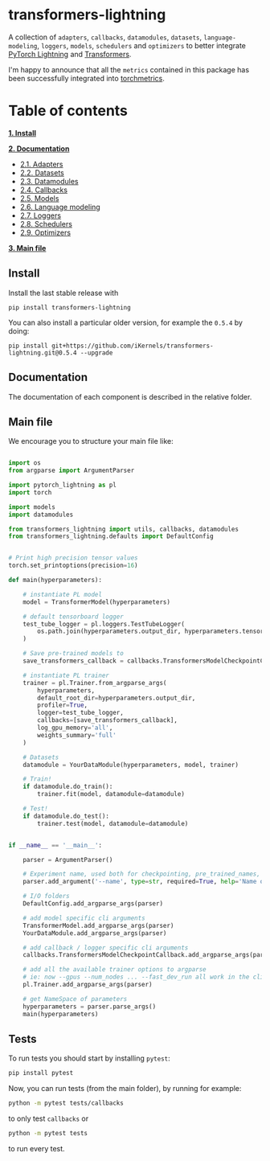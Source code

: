 # transformers-lightning

A collection of `adapters`, `callbacks`, `datamodules`, `datasets`, `language-modeling`, `loggers`, `models`, `schedulers` and `optimizers` to better integrate [PyTorch Lightning](https://pytorch-lightning.readthedocs.io/en/stable/lightning-module.html) and [Transformers](https://huggingface.co/transformers/).

I'm happy to announce that all the `metrics` contained in this package has been successfully integrated into [torchmetrics](https://github.com/PyTorchLightning/metrics/tree/master/torchmetrics/retrieval).

# Table of contents
**[1. Install](#install)**

**[2. Documentation](#doc)**

  * [2.1. Adapters](transformers_lightning/adapters)
  * [2.2. Datasets](transformers_lightning/datasets)
  * [2.3. Datamodules](transformers_lightning/datamodules)
  * [2.4. Callbacks](transformers_lightning/callbacks)
  * [2.5. Models](transformers_lightning/models)
  * [2.6. Language modeling](transformers_lightning/language_modeling)
  * [2.7. Loggers](transformers_lightning/loggers)
  * [2.8. Schedulers](transformers_lightning/schedulers)
  * [2.9. Optimizers](transformers_lightning/optimizers)

**[3. Main file](#main)**


<a name="install"></a>
## Install
Install the last stable release with
```
pip install transformers-lightning
```

You can also install a particular older version, for example the `0.5.4` by doing:
```
pip install git+https://github.com/iKernels/transformers-lightning.git@0.5.4 --upgrade
```


<a name="doc"></a>
## Documentation

The documentation of each component is described in the relative folder.


<a name="main"></a>
## Main file

We encourage you to structure your main file like:

```python

import os
from argparse import ArgumentParser

import pytorch_lightning as pl
import torch

import models
import datamodules

from transformers_lightning import utils, callbacks, datamodules
from transformers_lightning.defaults import DefaultConfig


# Print high precision tensor values
torch.set_printoptions(precision=16)

def main(hyperparameters):

    # instantiate PL model
    model = TransformerModel(hyperparameters)

    # default tensorboard logger
    test_tube_logger = pl.loggers.TestTubeLogger(
        os.path.join(hyperparameters.output_dir, hyperparameters.tensorboard_dir), name=hyperparameters.name
    )

    # Save pre-trained models to
    save_transformers_callback = callbacks.TransformersModelCheckpointCallback(hyperparameters)

    # instantiate PL trainer
    trainer = pl.Trainer.from_argparse_args(
        hyperparameters,
        default_root_dir=hyperparameters.output_dir,
        profiler=True,
        logger=test_tube_logger,
        callbacks=[save_transformers_callback],
        log_gpu_memory='all',
        weights_summary='full'
    )

    # Datasets
    datamodule = YourDataModule(hyperparameters, model, trainer)

    # Train!
    if datamodule.do_train():
        trainer.fit(model, datamodule=datamodule)

    # Test!
    if datamodule.do_test():
        trainer.test(model, datamodule=datamodule)


if __name__ == '__main__':

    parser = ArgumentParser()

    # Experiment name, used both for checkpointing, pre_trained_names, logging and tensorboard
    parser.add_argument('--name', type=str, required=True, help='Name of the experiment, well be used to correctly retrieve checkpoints and logs')

    # I/O folders
    DefaultConfig.add_argparse_args(parser)

    # add model specific cli arguments
    TransformerModel.add_argparse_args(parser)
    YourDataModule.add_argparse_args(parser)

    # add callback / logger specific cli arguments
    callbacks.TransformersModelCheckpointCallback.add_argparse_args(parser)

    # add all the available trainer options to argparse
    # ie: now --gpus --num_nodes ... --fast_dev_run all work in the cli
    pl.Trainer.add_argparse_args(parser)

    # get NameSpace of parameters
    hyperparameters = parser.parse_args()
    main(hyperparameters)

```

<a name="tests"></a>
## Tests

To run tests you should start by installing `pytest`:
```bash
pip install pytest
```

Now, you can run tests (from the main folder), by running for example:
```bash
python -m pytest tests/callbacks
```
to only test `callbacks` or
```bash
python -m pytest tests
```
to run every test.
